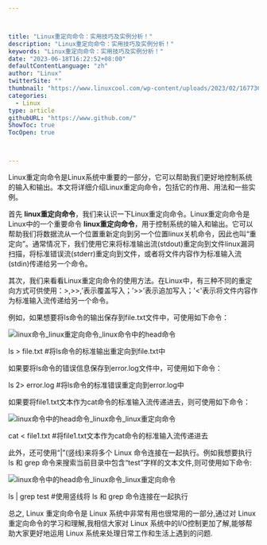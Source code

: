 ```yaml
---



title: "Linux重定向命令：实用技巧及实例分析！"
description: "Linux重定向命令：实用技巧及实例分析！"
keywords: "Linux重定向命令：实用技巧及实例分析！"
date: "2023-06-18T16:22:52+08:00"
defaultContentLanguage: "zh"
author: "Linux"
twitterSite: ""
thumbnail: "https://www.linuxcool.com/wp-content/uploads/2023/02/1677362853445_0.png"
categories:
  - Linux
type: article
githubURL: "https://www.github.com/"
ShowToc: true
TocOpen: true



---
```


Linux重定向命令是Linux系统中重要的一部分，它可以帮助我们更好地控制系统的输入和输出。本文将详细介绍Linux重定向命令，包括它的作用、用法和一些实例。

首先 **linux重定向命令**，我们来认识一下Linux重定向命令。Linux重定向命令是Linux中的一个重要命令 **linux重定向命令**，用于控制系统的输入和输出。它可以帮助我们将数据流从一个位置重新定向到另一个位置linux关机命令，因此也叫“重定向”。通常情况下，我们使用它来将标准输出流(stdout)重定向到文件linux漏洞扫描，将标准错误流(stderr)重定向到文件，或者将文件内容作为标准输入流(stdin)传递给另一个命令。

其次，我们来看看Linux重定向命令的使用方法。在Linux中，有三种不同的重定向方式可供使用：>,>>,’表示覆盖写入；’>>’表示追加写入；'<'表示将文件内容作为标准输入流传递给另一个命令。

例如，如果想要将ls命令的输出保存到file.txt文件中，可使用如下命令：

![linux命令_linux重定向命令_linux命令中的head命令](https://www.linuxcool.com/wp-content/uploads/2023/02/1677362853445_0.png)

ls > file.txt #将ls命令的标准输出重定向到file.txt中

如果要将ls命令的错误信息保存到error.log文件中，可使用如下命令：

ls 2> error.log #将ls命令的标准错误重定向到error.log中

如果要将file1.txt文本作为cat命令的标准输入流传递进去，则可使用如下命令：

![linux命令中的head命令_linux命令_linux重定向命令](https://www.linuxcool.com/wp-content/uploads/2023/02/1677362853445_1.png)

cat < file1.txt #将file1.txt文本作为cat命令的标准输入流传递进去

此外，还可使用“|”(竖线)来将多个 Linux 命令连接在一起执行。例如我想要执行 ls 和 grep 命令来搜索当前目录中包含“test”字样的文本文件,则可使用如下命令:

![linux命令中的head命令_linux命令_linux重定向命令](https://www.linuxcool.com/wp-content/uploads/2023/02/1677362853445_2.png)

ls | grep test #使用竖线将 ls 和 grep 命令连接在一起执行

总之, Linux 重定向命令是 Linux 系统中非常有用也很常用的一部分,通过对 Linux 重定向命令的学习和理解,我相信大家对 Linux 系统中的I/O控制更加了解,能够帮助大家更好地运用 Linux 系统来处理日常工作和生活上遇到的问题.